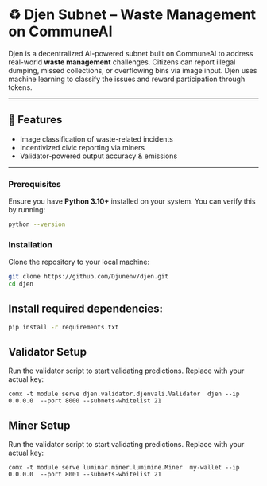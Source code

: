 # ♻️ Djen Subnet – Waste Management on CommuneAI

Djen is a decentralized AI-powered subnet built on CommuneAI to address real-world **waste management** challenges. Citizens can report illegal dumping, missed collections, or overflowing bins via image input. Djen uses machine learning to classify the issues and reward participation through tokens.

---

## 🚀 Features

- Image classification of waste-related incidents
- Incentivized civic reporting via miners
- Validator-powered output accuracy & emissions

---

### Prerequisites  

Ensure you have **Python 3.10+** installed on your system. You can verify this by running:  

```sh
python --version
```

### Installation  

Clone the repository to your local machine:  

```sh
git clone https://github.com/Djunenv/djen.git
cd djen
```

## Install required dependencies:

```sh
pip install -r requirements.txt
```
## Validator Setup
Run the validator script to start validating predictions. Replace <name-of-your-com-key> with your actual key:
```
comx -t module serve djen.validator.djenvali.Validator  djen --ip 0.0.0.0  --port 8000 --subnets-whitelist 21
```
## Miner Setup
Run the validator script to start validating predictions. Replace <name-of-your-com-key> with your actual key:
```
comx -t module serve luminar.miner.lumimine.Miner  my-wallet --ip 0.0.0.0  --port 8001 --subnets-whitelist 21
```

